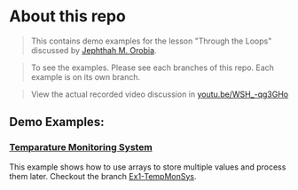 # About this repo
> This contains demo examples for the lesson "Through the Loops" discussed by [Jephthah M. Orobia](https://github.com/jephthah-orobia).

> To see the examples. Please see each branches of this repo. Each example is on its own branch.

> View the actual recorded video discussion in [youtu.be/WSH_-qg3GHo](https://youtu.be/Fx1lzh9BeD0)

## Demo Examples:

### [Temparature Monitoring System](https://github.com/jephthah-orobia/AMAOEd-CompProg-Dimensions-of-Data-Types/tree/Ex1-TempMonSys)
This example shows how to use arrays to store multiple values and process them later. Checkout the branch [Ex1-TempMonSys](https://github.com/jephthah-orobia/AMAOEd-CompProg-Dimensions-of-Data-Types/tree/Ex1-TempMonSys).

